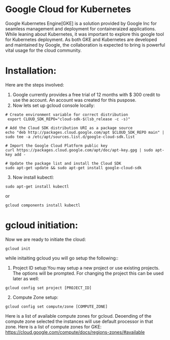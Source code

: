 # Google Cloud for Kubernetes

Google Kubernetes Engine[GKE] is a solution provided by Google Inc for seamless management and deployment for containeraized applications.
While leaning about Kubernetes, it was important to explore this google tool for Kubernetes deployment. As both GKE and Kubernetes are developed and maintained by Google, the collaboration is expected to bring is powerful vital usage for the cloud community. 

# Installation:
Here are the steps involved:
1. Google currently provides a free trial of 12 months with $ 300 credit to use the account. An account was created for this puspose.
2. Now lets set up gcloud console locally:
```
# Create environment variable for correct distribution
 export CLOUD_SDK_REPO="cloud-sdk-$(lsb_release -c -s)"

# Add the Cloud SDK distribution URI as a package source
echo "deb http://packages.cloud.google.com/apt $CLOUD_SDK_REPO main" | sudo tee -a /etc/apt/sources.list.d/google-cloud-sdk.list

# Import the Google Cloud Platform public key
curl https://packages.cloud.google.com/apt/doc/apt-key.gpg | sudo apt-key add -

# Update the package list and install the Cloud SDK
sudo apt-get update && sudo apt-get install google-cloud-sdk
```
3. Now install kubectl:
```
sudo apt-get install kubectl
```
or 
```
gcloud components install kubectl
```

# gcloud initiation:

Now we are ready to initiate the cloud:
```
gcloud init
```
while initaiting gcloud you will go setup the following::
1. Project ID setup:You may setup a new project or use existing projects. The options will be prompted. For changing the project this can be used later as well:
```
gcloud config set project [PROJECT_ID]
```
2. Compute Zone setup: 
```
gcloud config set compute/zone [COMPUTE_ZONE]
```
Here is a list of available compute zones for gcloud. Deoending of the compute zone selected the instances will use default processor in that zone. Here is a list of compute zones for GKE:
https://cloud.google.com/compute/docs/regions-zones/#available
